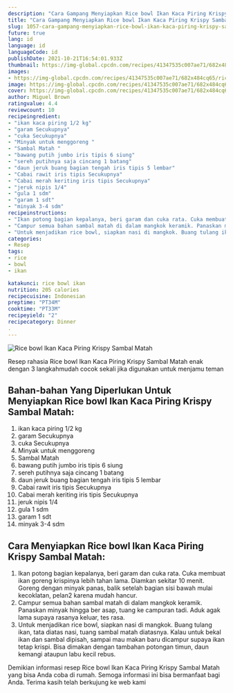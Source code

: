 ```yaml
---
description: "Cara Gampang Menyiapkan Rice bowl Ikan Kaca Piring Krispy Sambal Matah Anti Gagal"
title: "Cara Gampang Menyiapkan Rice bowl Ikan Kaca Piring Krispy Sambal Matah Anti Gagal"
slug: 1057-cara-gampang-menyiapkan-rice-bowl-ikan-kaca-piring-krispy-sambal-matah-anti-gagal
future: true
lang: id
language: id
languageCode: id
publishDate: 2021-10-21T16:54:01.933Z 
thumbnail: https://img-global.cpcdn.com/recipes/41347535c007ae71/682x484cq65/rice-bowl-ikan-kaca-piring-krispy-sambal-matah-foto-resep-utama.png
images:
- https://img-global.cpcdn.com/recipes/41347535c007ae71/682x484cq65/rice-bowl-ikan-kaca-piring-krispy-sambal-matah-foto-resep-utama.png
image: https://img-global.cpcdn.com/recipes/41347535c007ae71/682x484cq65/rice-bowl-ikan-kaca-piring-krispy-sambal-matah-foto-resep-utama.png
cover: https://img-global.cpcdn.com/recipes/41347535c007ae71/682x484cq65/rice-bowl-ikan-kaca-piring-krispy-sambal-matah-foto-resep-utama.png
author: Miguel Brown
ratingvalue: 4.4
reviewcount: 10
recipeingredient:
- "ikan kaca piring 1/2 kg"
- "garam Secukupnya"
- "cuka Secukupnya"
- "Minyak untuk menggoreng "
- "Sambal Matah "
- "bawang putih jumbo iris tipis 6 siung"
- "sereh putihnya saja cincang 1 batang"
- "daun jeruk buang bagian tengah iris tipis 5 lembar"
- "Cabai rawit iris tipis Secukupnya"
- "Cabai merah keriting iris tipis Secukupnya"
- "jeruk nipis 1/4"
- "gula 1 sdm"
- "garam 1 sdt"
- "minyak 3-4 sdm"
recipeinstructions:
- "Ikan potong bagian kepalanya, beri garam dan cuka rata. Cuka membuat ikan goreng krispinya lebih tahan lama. Diamkan sekitar 10 menit. Goreng dengan minyak panas, balik setelah bagian sisi bawah mulai kecoklatan, pelan2 karena mudah hancur."
- "Campur semua bahan sambal matah di dalam mangkok keramik. Panaskan minyak hingga ber asap, tuang ke campuran tadi. Aduk agak lama supaya rasanya keluar, tes rasa."
- "Untuk menjadikan rice bowl, siapkan nasi di mangkok. Buang tulang ikan, tata diatas nasi, tuang sambal matah diatasnya. Kalau untuk bekal ikan dan sambal dipisah, sampai mau makan baru dicampur supaya ikan tetap krispi. Bisa dimakan dengan tambahan potongan timun, daun kemangi ataupun labu kecil rebus."
categories:
- Resep
tags:
- rice
- bowl
- ikan

katakunci: rice bowl ikan 
nutrition: 205 calories
recipecuisine: Indonesian
preptime: "PT34M"
cooktime: "PT33M"
recipeyield: "2"
recipecategory: Dinner
. 
---
```



![Rice bowl Ikan Kaca Piring Krispy Sambal Matah](https://img-global.cpcdn.com/recipes/41347535c007ae71/682x484cq65/rice-bowl-ikan-kaca-piring-krispy-sambal-matah-foto-resep-utama.png)

Resep rahasia Rice bowl Ikan Kaca Piring Krispy Sambal Matah  enak dengan 3 langkahmudah cocok sekali jika digunakan untuk menjamu teman

<!--inarticleads1-->

## Bahan-bahan Yang Diperlukan Untuk Menyiapkan Rice bowl Ikan Kaca Piring Krispy Sambal Matah:

1. ikan kaca piring 1/2 kg
1. garam Secukupnya
1. cuka Secukupnya
1. Minyak untuk menggoreng 
1. Sambal Matah 
1. bawang putih jumbo iris tipis 6 siung
1. sereh putihnya saja cincang 1 batang
1. daun jeruk buang bagian tengah iris tipis 5 lembar
1. Cabai rawit iris tipis Secukupnya
1. Cabai merah keriting iris tipis Secukupnya
1. jeruk nipis 1/4
1. gula 1 sdm
1. garam 1 sdt
1. minyak 3-4 sdm



<!--inarticleads2-->

## Cara Menyiapkan Rice bowl Ikan Kaca Piring Krispy Sambal Matah:

1. Ikan potong bagian kepalanya, beri garam dan cuka rata. Cuka membuat ikan goreng krispinya lebih tahan lama. Diamkan sekitar 10 menit. Goreng dengan minyak panas, balik setelah bagian sisi bawah mulai kecoklatan, pelan2 karena mudah hancur.
1. Campur semua bahan sambal matah di dalam mangkok keramik. Panaskan minyak hingga ber asap, tuang ke campuran tadi. Aduk agak lama supaya rasanya keluar, tes rasa.
1. Untuk menjadikan rice bowl, siapkan nasi di mangkok. Buang tulang ikan, tata diatas nasi, tuang sambal matah diatasnya. Kalau untuk bekal ikan dan sambal dipisah, sampai mau makan baru dicampur supaya ikan tetap krispi. Bisa dimakan dengan tambahan potongan timun, daun kemangi ataupun labu kecil rebus.




Demikian informasi  resep Rice bowl Ikan Kaca Piring Krispy Sambal Matah   yang bisa Anda coba di rumah. Semoga informasi ini bisa bermanfaat bagi Anda. Terima kasih telah berkujung ke web kami

